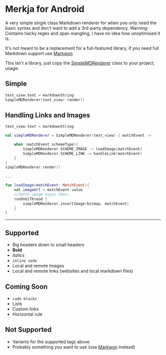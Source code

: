 # Merkja for Android

A very simple single class Markdown renderer for when you only need the basic syntax and don't want to add a 3rd-party dependency. Warning: Contains hacky regex and span mangling, I have no idea how unoptimised it is.

It's not meant to be a replacement for a full-featured library, if you need full Markdown support use [Markwon](https://github.com/noties/Markwon)

This isn't a library, just copy the [SimpleMDRenderer](https://github.com/fiskurgit/Merkja/blob/master/app/src/main/java/fiskurgit/android/markdownrenderer/SimpleMDRenderer.kt) class to your project, usage:

## Simple

```kotlin
text_view.text = markdownString
SimpleMDRenderer(text_view).render()
```

## Handling Links and Images

```kotlin
text_view.text = markdownString

val simpleMDRenderer = SimpleMDRenderer(text_view) { matchEvent ->

    when (matchEvent.schemeType){
        SimpleMDRenderer.SCHEME_IMAGE -> loadImage(matchEvent)
        SimpleMDRenderer.SCHEME_LINK -> handleLink(matchEvent)
    }
}
simpleMDRenderer.render()

...

fun loadImage(matchEvent: MatchEvent){
    val imageUrl = matchEvent.value
    //fetch image async then:
    runOnUiThread {
        simpleMDRenderer.insertImage(bitmap, matchEvent)
    }
}

```

---

## Supported

* Big headers down to small headers
* **Bold**
* _italics_
* `inline code`
* Local and remote Images
* Local and remote links (websites and local markdown files)

## Coming Soon

* ```code blocks ```
* Lists
* Custom links
* Horizontal rule

## Not Supported

* Variants for the supported tags above
* Probably something you want to use (use [Markwon](https://github.com/noties/Markwon) instead)
